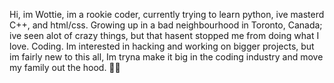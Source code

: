 Hi, im Wottie, im a rookie coder, currently trying to learn python, ive masterd C++, and html/css. Growing up in a bad neighbourhood in Toronto, Canada; 
ive seen alot of crazy things, but that hasent stopped me from doing what I love. Coding. Im interested in hacking and working on bigger projects, but im fairly new to 
this all, Im tryna make it big in the coding industry and move my family out the hood. 🙏🙏
